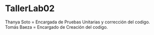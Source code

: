 # TallerLab02

Thanya Soto = Encargada de Pruebas Unitarias y corrección del codigo.
Tomás Baeza = Encargado de Creación del codigo.
